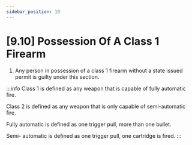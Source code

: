```yaml
---
sidebar_position: 10
---
```

# [9.10] Possession Of A Class 1 Firearm

1. Any person in possession of a class 1 firearm without a state issued permit is guilty under this section.

:::info
Class 1 is defined as any weapon that is capable of fully automatic fire.

Class 2 is defined as any weapon that is only capable of semi-automatic fire.

Fully automatic is defined as one trigger pull, more than one bullet.

Semi- automatic is defined as one trigger pull, one cartridge is fired.
:::